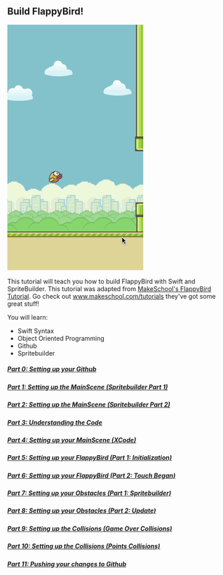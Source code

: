 ## Build FlappyBird!
![image](GamePreview.gif)

This tutorial will teach you how to build FlappyBird with Swift and SpriteBuilder. This tutorial was adapted from [MakeSchool's FlappyBird Tutorial](https://github.com/MakeSchool/FlappyBirdSwift-SpriteBuilder). Go check out www.makeschool.com/tutorials they've got some great stuff!

You will learn:
- Swift Syntax
- Object Oriented Programming
- Github
- Spritebuilder

##### [Part 0: Setting up your Github](P0/part0.md)
##### [Part 1: Setting up the MainScene (Spritebuilder Part 1)](P1/part1.md)
##### [Part 2: Setting up the MainScene (Spritebuilder Part 2)](P2/part2.md)
##### [Part 3: Understanding the Code](P3/part3.md)
##### [Part 4: Setting up your MainScene (XCode)](P4/part4.md)
##### [Part 5: Setting up your FlappyBird (Part 1: Initialization)](P5/part5.md)
##### [Part 6: Setting up your FlappyBird (Part 2: Touch Began)](P6/part6.md)
##### [Part 7: Setting up your Obstacles (Part 1: Spritebuilder)](P7/part7.md)
##### [Part 8: Setting up your Obstacles (Part 2: Update)](P8/part8.md)
##### [Part 9: Setting up the Collisions (Game Over Collisions)](P9/part9.md)
##### [Part 10: Setting up the Collisions (Points Collisions)](P10/part10.md)
##### [Part 11: Pushing your changes to Github](P11/part11.md)
